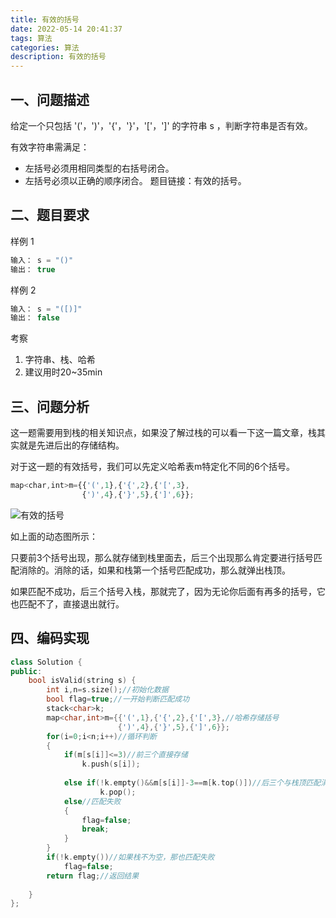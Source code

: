 ```yaml
---
title: 有效的括号
date: 2022-05-14 20:41:37
tags: 算法
categories: 算法
description: 有效的括号
---
```


## 一、问题描述
给定一个只包括 '('，')'，'{'，'}'，'['，']' 的字符串 s ，判断字符串是否有效。

有效字符串需满足：

+ 左括号必须用相同类型的右括号闭合。
+ 左括号必须以正确的顺序闭合。
题目链接：有效的括号。




## 二、题目要求
样例 1
```js
输入： s = "()"
输出： true
```

样例 2
```js
输入： s = "([)]"
输出： false
```

考察
1. 字符串、栈、哈希
2. 建议用时20~35min



## 三、问题分析
这一题需要用到栈的相关知识点，如果没了解过栈的可以看一下这一篇文章，栈其实就是先进后出的存储结构。

对于这一题的有效括号，我们可以先定义哈希表m特定化不同的6个括号。

```js
map<char,int>m={{'(',1},{'{',2},{'[',3},
                {')',4},{'}',5},{']',6}};
```

![有效的括号](https://cdn.jsdelivr.net/gh/ArthurWangCN/PictureBed/0221b6342a7f4eb48d7d4482b2a2a0e7~tplv-k3u1fbpfcp-zoom-in-crop-mark:1304:0:0:0.awebp)

如上面的动态图所示：

只要前3个括号出现，那么就存储到栈里面去，后三个出现那么肯定要进行括号匹配消除的。消除的话，如果和栈第一个括号匹配成功，那么就弹出栈顶。

如果匹配不成功，后三个括号入栈，那就完了，因为无论你后面有再多的括号，它也匹配不了，直接退出就行。




## 四、编码实现
```c++
class Solution {
public:
    bool isValid(string s) {
        int i,n=s.size();//初始化数据
        bool flag=true;//一开始判断匹配成功
        stack<char>k;
        map<char,int>m={{'(',1},{'{',2},{'[',3},//哈希存储括号
                        {')',4},{'}',5},{']',6}};
        for(i=0;i<n;i++)//循环判断
        {
            if(m[s[i]]<=3)//前三个直接存储
                k.push(s[i]);
           
            else if(!k.empty()&&m[s[i]]-3==m[k.top()])//后三个与栈顶匹配消除
                    k.pop();
            else//匹配失败
            {
                flag=false;
                break;
            }
        }
        if(!k.empty())//如果栈不为空，那也匹配失败
            flag=false;
        return flag;//返回结果
        
    }
};
```
